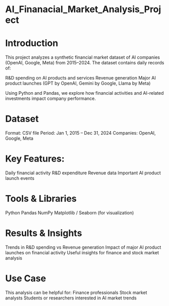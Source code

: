# AI_Finanacial_Market_Analysis_Project
# Introduction

This project analyzes a synthetic financial market dataset of AI companies (OpenAI, Google, Meta) from 2015–2024.
The dataset contains daily records of:

 R&D spending on AI products and services
 Revenue generation
 Major AI product launches (GPT by OpenAI, Gemini by Google, Llama by Meta)

Using Python and Pandas, we explore how financial activities and AI-related investments impact company performance.

# Dataset
Format: CSV file
Period: Jan 1, 2015 – Dec 31, 2024
Companies: OpenAI, Google, Meta

# Key Features:
Daily financial activity
R&D expenditure
Revenue data
Important AI product launch events

# Tools & Libraries
Python
Pandas
NumPy
Matplotlib / Seaborn (for visualization)

# Results & Insights
Trends in R&D spending vs Revenue generation
Impact of major AI product launches on financial activity
Useful insights for finance and stock market analysis

# Use Case
This analysis can be helpful for:
Finance professionals
Stock market analysts
Students or researchers interested in AI market trends
